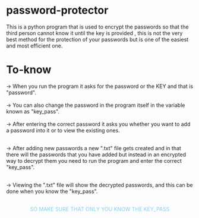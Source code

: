 # password-protector
This is a python program that is used to encrypt the passwords so that the third person cannot know it until the key is provided , this is not the very best method for the protection of your passwords but is one of the easiest and most efficient one.

<h1><b>To-know</b></h1>
-> When you run the program it asks for the password or the KEY and that is "password".<br><br>
-> You can also change the password in the program itself in the variable known as "key_pass".<br><br>
-> After entering the correct password it asks you whether you want to add a password into it or to view the existing ones.<br><br>
<p aliign="right">-> After adding new passwords a new ".txt" file gets created and in that there will the passwords that you have added but instead in an encrypted way to decrypt them you 
     need to run the program and enter the correct "key_pass".</p><br>
-> Viewing the ".txt" file will show the decrypted passwords, and this can be done when you know the "key_pass".<br> <br>
<p style ="color: skyblue" align="center" >SO MAKE SURE THAT ONLY YOU KNOW THE KEY_PASS</p>
          
